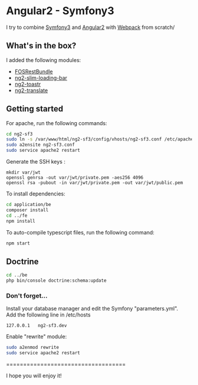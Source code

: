 # Angular2 - Symfony3

I try to combine [Symfony3](https://symfony.com/) and [Angular2](https://angular.io/) with [Webpack](https://webpack.github.io/) from scratch/

## What's in the box?
I added the following modules:  
- [FOSRestBundle](http://symfony.com/doc/current/bundles/FOSRestBundle/index.html)  
- [ng2-slim-loading-bar](https://github.com/akserg/ng2-slim-loading-bar)
- [ng2-toastr](https://github.com/PointInside/ng2-toastr)  
- [ng2-translate](https://github.com/ocombe/ng2-translate)  

## Getting started
For apache, run the following commands:
```bash
cd ng2-sf3
sudo ln -s /var/www/html/ng2-sf3/config/vhosts/ng2-sf3.conf /etc/apache2/sites-available/
sudo a2ensite ng2-sf3.conf 
sudo service apache2 restart
```

Generate the SSH keys :

```
mkdir var/jwt 
openssl genrsa -out var/jwt/private.pem -aes256 4096  
openssl rsa -pubout -in var/jwt/private.pem -out var/jwt/public.pem  
```

To install dependencies:
```bash
cd application/be
composer install
cd ../fe
npm install
```

To auto-compile typescript files, run the following command:
```bash
npm start
```

## Doctrine
```bash
cd ../be
php bin/console doctrine:schema:update
```

### Don't forget...
Install your database manager and edit the Symfony "parameters.yml".  
Add the following line in /etc/hosts
```
127.0.0.1 	ng2-sf3.dev
```
Enable "rewrite" module:
```bash
sudo a2enmod rewrite
sudo service apache2 restart
```
===================================

I hope you will enjoy it!
